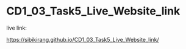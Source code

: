 # CD1_03_Task5_Live_Website_link


live link:

https://sibikirang.github.io/CD1_03_Task5_Live_Website_link/
